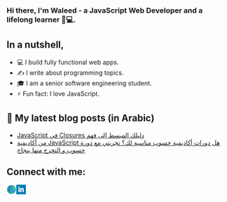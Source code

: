 ### Hi there, I'm Waleed - a JavaScript Web Developer and a lifelong learner 🎯💻.

## In a nutshell,

- 💻 I build fully functional web apps.
- ✍ I write about programming topics.
- 🎓 I am a senior software engineering student.
- ⚡ Fun fact: I love JavaScript.

## 📘 My latest blog posts (in Arabic)

- [<div dir="rtl">دليلك المبسط إلى فهم Closures في JavaScript</div>](https://3alam.pro/waleed-alfaifi/articles/javascript-closures)
- [<div dir="rtl">هل دورات أكاديمية حسوب مناسبة لك؟ تجربتي مع دورة JavaScript من أكاديمية حسوب و التخرج منها بنجاح</div>](https://io.hsoub.com/webdev/109414-%D9%87%D9%84-%D8%AF%D9%88%D8%B1%D8%A7%D8%AA-%D8%A3%D9%83%D8%A7%D8%AF%D9%8A%D9%85%D9%8A%D8%A9-%D8%AD%D8%B3%D9%88%D8%A8-%D9%85%D9%86%D8%A7%D8%B3%D8%A8%D8%A9-%D9%84%D9%83-%D8%AA%D8%AC%D8%B1%D8%A8%D8%AA%D9%8A-%D9%85%D8%B9-%D8%AF%D9%88%D8%B1%D8%A9-javascript-%D9%85%D9%86-%D8%A3%D9%83%D8%A7%D8%AF%D9%8A%D9%85%D9%8A%D8%A9-%D8%AD%D8%B3%D9%88%D8%A8-%D9%88-%D8%A7%D9%84%D8%AA%D8%AE%D8%B1%D8%AC-%D9%85%D9%86%D9%87%D8%A7-%D8%A8%D9%86%D8%AC%D8%A7%D8%AD)

## Connect with me:

[<img width="22" align="left" src="https://github.com/waleed-alfaifi/waleed-alfaifi/raw/master/icons/globe.svg" alt="Personal Website" />][website]
[<img width="22" align="left" src="https://github.com/waleed-alfaifi/waleed-alfaifi/raw/master/icons/linkedin.svg" alt="LinkedIn" />][linkedin]

<br />

<!-- Definitions -->

[website]: https://waleedalfaifi.com
[linkedin]: https://linkedin.com/in/waleed-alfaifi
